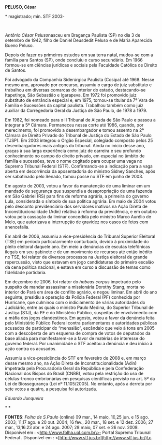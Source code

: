 **PELUSO, César**

\* magistrado; min. STF 2003-

 

*Antônio César Peluso*nasceu em Bragança Paulista (SP) no dia 3 de
setembro de 1942, filho de Daniel Deusdedit Peluso e de Maria Aparecida
Bueno Peluso.

Depois de fazer os primeiros estudos em sua terra natal, mudou-se com a
família para Santos (SP), onde concluiu o curso secundário. Em 1966
formou-se em ciências jurídicas e sociais pela Faculdade Católica de
Direito de Santos.

Foi advogado da Companhia Siderúrgica Paulista (Cosipa) até 1968. Nesse
mesmo ano, aprovado por concurso, assumiu o cargo de juiz substituto e
trabalhou em diversas comarcas do interior do estado, destacando-se
Itapetinga, São Sebastião e Igarapeva. Em 1972 foi promovido juiz
substituto de entrância especial e, em 1975, tornou-se titular da 7ª
Vara de Família e Sucessões da capital paulista. Trabalhou também como
juiz auxiliar da Corregedoria Geral da Justiça de São Paulo, de 1978 a
1979.

Em 1982, foi nomeado para o II Tribunal de Alçada de São Paulo e passou
a integrar a 5ª Câmara. Permaneceu nessa corte até 1986, quando, por
merecimento, foi promovido a desembargador e tomou assento na 2ª Câmara
de Direito Privado do Tribunal de Justiça do Estado de São Paulo (TJSP).
Em 2003 integrou o Órgão Especial, colegiado composto pelos 25
desembargadores mais antigos do tribunal. Ainda no início desse ano,
graças à sua larga experiência como juiz de carreira e seu profundo
conhecimento no campo do direito privado, em especial no âmbito de
família e sucessões, teve o nome cogitado para ocupar uma vaga no
Supremo Tribunal Federal (STF). Confirmando-se a indicação para a vaga
aberta em decorrência da aposentadoria do ministro Sidney Sanches, após
ser sabatinado pelo Senado, tomou posse no STF em junho de 2003.

Em agosto de 2003, votou a favor da manutenção de uma liminar em um
mandado de segurança que suspendia a desapropriação de uma fazenda em
São Gabriel (RS) para fins de reforma agrária, a primeira do governo
Lula, considerada o símbolo de sua política agrária. Em maio de 2004
votou pelo desconto previdenciário dos servidores inativos na Ação
Direta de Inconstitucionalidade (Adin) relativa à reforma da
previdência, e em outubro votou pela cassação da liminar concedida pelo
ministro Marco Aurélio de Melo, que autorizava a interrupção de gravidez
nos casos de fetos com anencefalia.

Em abril de 2006, assumiu a vice-presidência do Tribunal Superior
Eleitoral (TSE) em período particularmente conturbado, devido à
proximidade do pleito eleitoral daquele ano. Em meio a denúncias de
escutas telefônicas ilegais em seu gabinete e de um movimento de
recursos até então inédito no TSE, foi relator de diversos processos na
Justiça eleitoral de grande repercussão, visto que estavam em jogo
candidaturas do primeiro escalão da cena política nacional, e estava em
curso a discussão de temas como fidelidade partidária.

Em dezembro de 2006, foi relator do *habeas corpus* impetrado pelo
suspeito de mandar assassinar a missionária Dorothy Stang, morta no
interior do Pará em área de conflito agrário, e negou liminar. Em abril
do ano seguinte, presidiu a operação da Polícia Federal (PF) conhecida
por Hurricane, que culminou com o indiciamento de várias autoridades do
Judiciário, entre as quais o ministro Paulo Medina, do Superior Tribunal
de Justiça (STJ), da PF e do Ministério Público, suspeitas de
envolvimento com a máfia dos jogos clandestinos. Em agosto, votou a
favor da denúncia feita pelo Ministério Público Federal contra
parlamentares e autoridades públicas acusados de participar do
“mensalão”, escândalo que veio à tona em 2005 com a descoberta de um
esquema de compra de votos de deputados da base aliada para
manifestarem-se a favor de matérias de interesse do governo federal. Por
unanimidade o STF aceitou a denúncia e deu início à ação contra os
acusados.

Assumiu a vice-presidência do STF em fevereiro de 2008 e, em março desse
mesmo ano, na Ação Direta de Inconstitucionalidade (Adin) impetrada pela
Procuradoria Geral da República e pela Confederação Nacional dos Bispos
do Brasil (CNBB), votou pela restrição do uso de células-tronco
embrionárias em pesquisas científicas previsto no art. 5º da Lei de
Biossegurança (Lei nº 11.105/2005). No entanto, após a derrota por sete
votos a quatro, a pesquisa foi autorizada.

*Eduardo Junqueira*

* *

**FONTES**: *Folha de S.Paulo* (online) 09 mar., 14 maio, 10,25 jun. e
15 ago. 2003; 11,17 ago. e 20 out. 2004; 16 fev., 20 mar., 18 set. e 12
dez. 2006; 27 mar., 13,16.23 abr. e 24 ago. 2007; 28 maio, 07 set. e 26
nov. 2008. Disponível em : \<http://www.folha.uol.com.br\>; Portal
Supremo Tribunal Federal . Disponível em :
\<[http://www.stf.jus.br](http://www.stf.jus.br/)\>.

 

 

 

     

          

